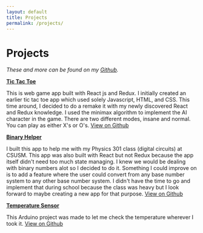 ```yaml
---
layout: default
title: Projects
permalink: /projects/
---
```


# Projects

*These and more can be found on my [Github](https://github.com/BrianDeJesus).*

**[Tic Tac Toe]**

This is web game app built with React js and Redux. I initially created an earlier tic tac toe app which used solely Javascript, HTML, and CSS. This time around, I decided to do a remake it with my newly discovered React and Redux knowledge. I used the minimax algorithm to implement the AI character in the game. There are two different modes, insane and normal. You can play as either X's or O's. [View on Github](https://github.com/BrianDeJesus/ticTacToe)

**[Binary Helper]**

I built this app to help me with my Physics 301 class (digital circuits) at CSUSM. This app was also built with React but not Redux because the app itself didn't need too much state managing. I knew we would be dealing with binary numbers alot so I decided to do it. Something I could improve on is to add a feature where the user could convert from any base number system to any other base number system. I didn't have the time to go and implement that during school because the class was heavy but I look forward to maybe creating a new app for that purpose. [View on Github](https://github.com/BrianDeJesus/Binary-Helper)

**[Temperature Sensor]**

This Arduino project was made to let me check the temperature wherever I took it. [View on Github](https://github.com/BrianDeJesus/Temperature-Sensor) 

[Tic Tac Toe]: https://tictactoe-777.herokuapp.com/
[Binary Helper]: https://briandejesus.github.io/Binary-Helper/
[Temperature Sensor]: https://github.com/BrianDeJesus/Temperature-Sensor
